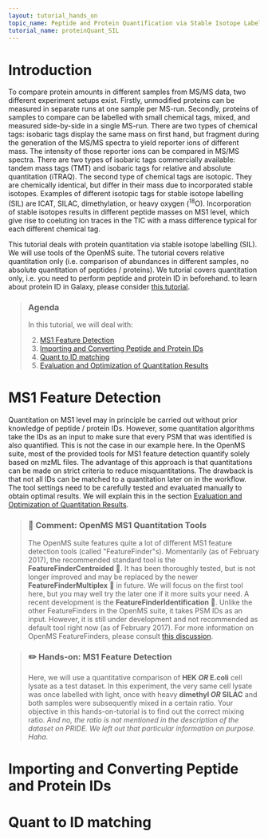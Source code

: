 ```yaml
---
layout: tutorial_hands_on
topic_name: Peptide and Protein Quantification via Stable Isotope Labelling (SIL)
tutorial_name: proteinQuant_SIL
---
```


# Introduction
To compare protein amounts in different samples from MS/MS data, two different experiment setups exist. Firstly, unmodified proteins can be measured in separate runs at one sample per MS-run. Secondly, proteins of samples to compare can be labelled with small chemical tags, mixed, and measured side-by-side in a single MS-run. There are two types of chemical tags: isobaric tags display the same mass on first hand, but fragment during the generation of the MS/MS spectra to yield reporter ions of different mass. The intensity of those reporter ions can be compared in MS/MS spectra. There are two types of isobaric tags commercially available: tandem mass tags (TMT) and isobaric tags for relative and absolute quantitation (iTRAQ). The second type of chemical tags are isotopic. They are chemically identical, but differ in their mass due to incorporated stable isotopes. Examples of different isotopic tags for stable isotope labelling (SIL) are ICAT, SILAC, dimethylation, or heavy oxygen (<sup>18</sup>O). Incorporation of stable isotopes results in different peptide masses on MS1 level, which give rise to coeluting ion traces in the TIC with a mass difference typical for each different chemical tag.

This tutorial deals with protein quantitation via stable isotope labelling (SIL). We will use tools of the OpenMS suite. The tutorial covers relative quantitation only (i.e. comparison of abundances in different samples, no absolute quantitation of peptides / proteins). We tutorial covers quantitation only, i.e. you need to perform peptide and protein ID in beforehand. to learn about protein ID in Galaxy, please consider [this tutorial](./proteinID_SG_PS.md).

> ### Agenda
>
> In this tutorial, we will deal with:
>
> 2. [MS1 Feature Detection](#ms1-feature-detection)
> 1. [Importing and Converting Peptide and Protein IDs](#importing-ids)
> 3. [Quant to ID matching](#quant-to-id-matching)
> 4. [Evaluation and Optimization of Quantitation Results](#evaluation-and-optimization-of-quantitation-results)


# MS1 Feature Detection
Quantitation on MS1 level may in principle be carried out without prior knowledge of peptide / protein IDs. However, some quantitation algorithms take the IDs as an input to make sure that every PSM that was identified is also quantified. This is not the case in our example here. In the OpenMS suite, most of the provided tools for MS1 feature detection quantify solely based on mzML files. The advantage of this approach is that quantitations can be made on strict criteria to reduce misquantitations. The drawback is that not all IDs can be matched to a quantitation later on in the workflow. The tool settings need to be carefully tested and evaluated manually to obtain optimal results. We will explain this in the section [Evaluation and Optimization of Quantitation Results](#evaluation-and-optimization-of-quantitation-results). 

> ### :nut_and_bolt: Comment: OpenMS MS1 Quantitation Tools
> The OpenMS suite features quite a lot of different MS1 feature detection tools (called "FeatureFinder"s). Momentarily (as of February 2017), the recommended standard tool is the **FeatureFinderCentroided** :wrench:. It has been thoroughly tested, but is not longer improved and may be replaced by the newer **FeatureFinderMultiplex** :wrench: in future. We will focus on the first tool here, but you may well try the later one if it more suits your need. A recent development is the **FeatureFinderIdentification** :wrench:. Unlike the other FeatureFinders in the OpenMS suite, it takes PSM IDs as an input. However, it is still under development and not recommended as default tool right now (as of February 2017). For more information on OpenMS FeatureFinders, please consult [this discussion](https://github.com/OpenMS/OpenMS/issues/2424#issuecomment-282293381). 

> ### :pencil2: Hands-on: MS1 Feature Detection
> 
> Here, we will use a quantitative comparison of **HEK _OR_ E.coli** cell lysate as a test dataset. In this experiment, the very same cell lysate was once labelled with light, once with heavy **dimethyl _OR_ SILAC** and both samples were subsequently mixed in a certain ratio. Your objective in this hands-on-tutorial is to find out the correct mixing ratio. *And no, the ratio is not mentioned in the description of the dataset on PRIDE. We left out that particular information on purpose. Haha.*
> 
> 

<a name="importing-ids"/></a>
# Importing and Converting Peptide and Protein IDs


# Quant to ID matching
